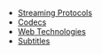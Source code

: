 * [Streaming Protocols](video/streaming-protocols)
* [Codecs](video/codecs)
* [Web Technologies](video/web)
* [Subtitles](video/subtitles)